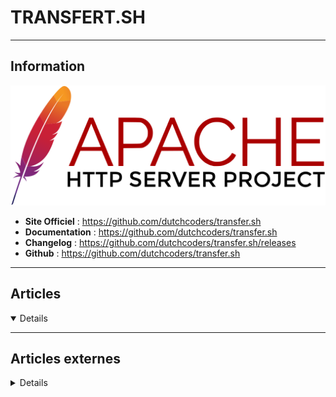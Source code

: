 # TRANSFERT.SH
----

## <i class="fa-solid fa-hashtag"></i> Information

![Logo](../../_media/apps/apache_http_server/apache_http_server_logo.svg ':size=250 :no-zoom')


> <i class="fa-solid fa-quote-left"></i>  <i class="fa-solid fa-quote-left fa-rotate-180"></i>


- <i class="fa-solid fa-globe"></i> **Site Officiel** : https://github.com/dutchcoders/transfer.sh
- <i class="fa-solid fa-book"></i> **Documentation** : https://github.com/dutchcoders/transfer.sh
- <i class="fa-solid fa-file-circle-question"></i> **Changelog** : https://github.com/dutchcoders/transfer.sh/releases
- <i class="fa-brands fa-github"></i> **Github** : https://github.com/dutchcoders/transfer.sh


---

## <i class="fa-regular fa-newspaper"></i> Articles

<details open>

</details>

---

## <i class="fa-solid fa-glasses"></i> Articles externes

<details>

- [How To Share Files from Linux Terminal Using Transfer.sh](https://techviewleo.com/share-files-from-linux-terminal-using-transfer-sh/)
- [Transfer.sh - Share files from the command line ](https://www.michaelcrump.net/transfersh/)
- [Transfer.sh – Easy File Sharing from Linux Commandline](https://www.tecmint.com/file-sharing-from-linux-commandline/)
- [transfer.sh — Easy file sharing from the command line](https://medium.com/vunamhung/transfer-sh-easy-file-sharing-from-the-command-line-f446be654e74)
- [Transfer.sh : partager des fichier en ligne de commande](https://les-enovateurs.com/transfer-sh-partager-des-fichier-en-ligne-de-commande)
- [Transfer.sh (PowerShell)](https://www.powershellgallery.com/packages/Transfer.sh/1.1)
- [transfer.sh chez soi sur Docker swarm](https://blog.seboss666.info/2018/09/transfer-sh-chez-soi-sur-docker-swarm/)
- [Transfer.sh, partagez facilement des fichiers depuis le terminal](https://ubunlog.com/fr/transfert-de-terminal-de-partage-de-fichiers/)
- [TRasnfert.sh (Github)](https://github.com/dutchcoders/transfer.sh)

</details>